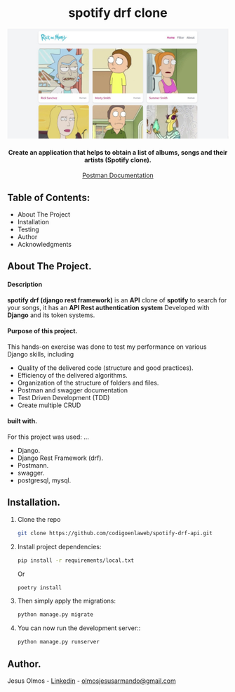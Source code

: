 <h1 align="center">spotify drf clone</h1>

![View project](https://github.com/codigoenlaweb/rickandmorthy-js/blob/master/src/assets/images/imgreadme1.jpeg)

<h4 align="center">Create an application that helps to obtain a list of albums, songs and their artists (Spotify clone).</h4>
<div align="center">
    <a align="center" href="https://documenter.getpostman.com/view/18645383/2s8YCjCrXD#4ebf4792-1115-4c4e-b374-7ffb1f15951a">Postman Documentation</a>
</div>

## Table of Contents:
- About The Project
- Installation
- Testing
- Author
- Acknowledgments

## About The Project.
#### Description
**spotify drf (django rest framework)** is an **API** clone of **spotify** to search for your songs, it has an **API Rest authentication system** Developed with **Django** and its token systems.
#### Purpose of this project.
This hands-on exercise was done to test my performance on various Django skills, including
- Quality of the delivered code (structure and good practices).
- Efficiency of the delivered algorithms.
- Organization of the structure of folders and files.
- Postman and swagger documentation
- Test Driven Development (TDD)
- Create multiple CRUD

#### built with.
For this project was used: ...
- Django.
- Django Rest Framework (drf).
- Postmann.
- swagger.
- postgresql, mysql.

## Installation.
1. Clone the repo
   ```sh
   git clone https://github.com/codigoenlaweb/spotify-drf-api.git
   ```
2. Install project dependencies:
   ```sh
   pip install -r requirements/local.txt
   ```
   Or
   ```sh
   poetry install
   ```
3. Then simply apply the migrations:
   ```sh
   python manage.py migrate
   ```
4. You can now run the development server::
   ```sh
   python manage.py runserver
   ```

## Author.
Jesus Olmos - [Linkedin](https://www.linkedin.com/in/jesus-armando-olmos-olmos-607748228/ "Linkedin") - olmosjesusarmando@gmail.com
